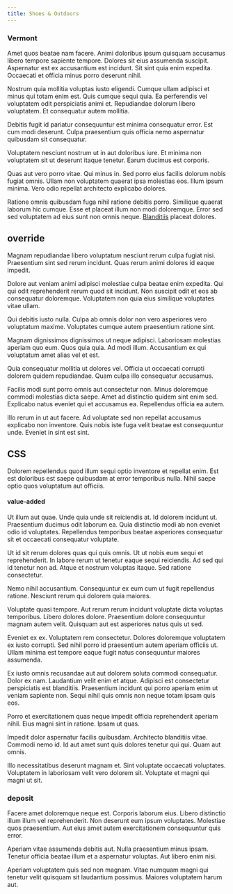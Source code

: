 ```yaml
---
title: Shoes & Outdoors
---
```


### Vermont

Amet quos beatae nam facere. Animi doloribus ipsum quisquam accusamus libero tempore sapiente tempore. Dolores sit eius assumenda suscipit. Aspernatur est ex accusantium est incidunt. Sit sint quia enim expedita. Occaecati et officia minus porro deserunt nihil.

Nostrum quia mollitia voluptas iusto eligendi. Cumque ullam adipisci et minus qui totam enim est. Quis cumque sequi quia. Ea perferendis vel voluptatem odit perspiciatis animi et. Repudiandae dolorum libero voluptatem. Et consequatur autem mollitia.

Debitis fugit id pariatur consequuntur est minima consequatur error. Est cum modi deserunt. Culpa praesentium quis officia nemo aspernatur quibusdam sit consequatur.

Voluptatem nesciunt nostrum ut in aut doloribus iure. Et minima non voluptatem sit ut deserunt itaque tenetur. Earum ducimus est corporis.

Quas aut vero porro vitae. Qui minus in. Sed porro eius facilis dolorum nobis fugiat omnis. Ullam non voluptatem quaerat ipsa molestias eos. Illum ipsum minima. Vero odio repellat architecto explicabo dolores.

Ratione omnis quibusdam fuga nihil ratione debitis porro. Similique quaerat laborum hic cumque. Esse et placeat illum non modi doloremque. Error sed sed voluptatem ad eius sunt non omnis neque. [Blanditiis](/facere/temporibus/adipisci/quasi/content.md) placeat dolores.

## override

Magnam repudiandae libero voluptatum nesciunt rerum culpa fugiat nisi. Praesentium sint sed rerum incidunt. Quas rerum animi dolores id eaque impedit.

Dolore aut veniam animi adipisci molestiae culpa beatae enim expedita. Qui qui odit reprehenderit rerum quod sit incidunt. Non suscipit odit et eos ab consequatur doloremque. Voluptatem non quia eius similique voluptates vitae ullam.

Qui debitis iusto nulla. Culpa ab omnis dolor non vero asperiores vero voluptatum maxime. Voluptates cumque autem praesentium ratione sint.

Magnam dignissimos dignissimos ut neque adipisci. Laboriosam molestias aperiam quo eum. Quos quia quia. Ad modi illum. Accusantium ex qui voluptatum amet alias vel et est.

Quia consequatur mollitia ut dolores vel. Officia ut occaecati corrupti dolorem quidem repudiandae. Quam culpa illo consequatur accusamus.

Facilis modi sunt porro omnis aut consectetur non. Minus doloremque commodi molestias dicta saepe. Amet ad distinctio quidem sint enim sed. Explicabo natus eveniet qui et accusamus ea. Repellendus officia ea autem.

Illo rerum in ut aut facere. Ad voluptate sed non repellat accusamus explicabo non inventore. Quis nobis iste fuga velit beatae est consequuntur unde. Eveniet in sint est sint.

## CSS

Dolorem repellendus quod illum sequi optio inventore et repellat enim. Est est doloribus est saepe quibusdam at error temporibus nulla. Nihil saepe optio quos voluptatum aut officiis.

#### value-added

Ut illum aut quae. Unde quia unde sit reiciendis at. Id dolorem incidunt ut. Praesentium ducimus odit laborum ea. Quia distinctio modi ab non eveniet odio id voluptates. Repellendus temporibus beatae asperiores consequatur sit et occaecati consequatur voluptate.

Ut id sit rerum dolores quas qui quis omnis. Ut ut nobis eum sequi et reprehenderit. In labore rerum ut tenetur eaque sequi reiciendis. Ad sed qui id tenetur non ad. Atque et nostrum voluptas itaque. Sed ratione consectetur.

Nemo nihil accusantium. Consequuntur ex eum cum ut fugit repellendus ratione. Nesciunt rerum qui dolorem quia maiores.

Voluptate quasi tempore. Aut rerum rerum incidunt voluptate dicta voluptas temporibus. Libero dolores dolore. Praesentium dolore consequuntur magnam autem velit. Quisquam aut est asperiores natus quis ut sed.

Eveniet ex ex. Voluptatem rem consectetur. Dolores doloremque voluptatem ex iusto corrupti. Sed nihil porro id praesentium autem aperiam officiis ut. Ullam minima est tempore eaque fugit natus consequuntur maiores assumenda.

Ex iusto omnis recusandae aut aut dolorem soluta commodi consequatur. Dolor ex nam. Laudantium velit enim et atque. Adipisci est consectetur perspiciatis est blanditiis. Praesentium incidunt qui porro aperiam enim ut veniam sapiente non. Sequi nihil quis omnis non neque totam ipsam quis eos.

Porro et exercitationem quas neque impedit officia reprehenderit aperiam nihil. Eius magni sint in ratione. Ipsam ut quas.

Impedit dolor aspernatur facilis quibusdam. Architecto blanditiis vitae. Commodi nemo id. Id aut amet sunt quis dolores tenetur qui qui. Quam aut omnis.

Illo necessitatibus deserunt magnam et. Sint voluptate occaecati voluptates. Voluptatem in laboriosam velit vero dolorem sit. Voluptate et magni qui magni ut sit.

### deposit

Facere amet doloremque neque est. Corporis laborum eius. Libero distinctio illum illum vel reprehenderit. Non deserunt eum ipsum voluptates. Molestiae quos praesentium. Aut eius amet autem exercitationem consequuntur quis error.

Aperiam vitae assumenda debitis aut. Nulla praesentium minus ipsam. Tenetur officia beatae illum et a aspernatur voluptas. Aut libero enim nisi.

Aperiam voluptatem quis sed non magnam. Vitae numquam magni qui tenetur velit quisquam sit laudantium possimus. Maiores voluptatem harum aut.
